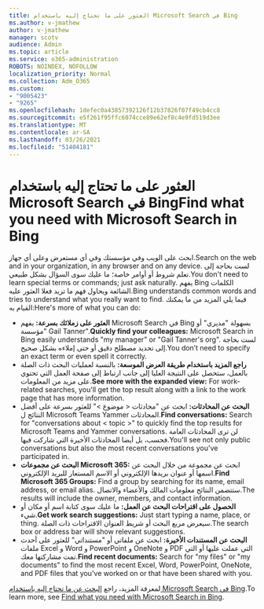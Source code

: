 ```yaml
---
title: العثور على ما تحتاج إليه باستخدام Microsoft Search في Bing
ms.author: v-jmathew
author: v-jmathew
manager: scotv
audience: Admin
ms.topic: article
ms.service: o365-administration
ROBOTS: NOINDEX, NOFOLLOW
localization_priority: Normal
ms.collection: Adm_O365
ms.custom:
- "9005423"
- "9265"
ms.openlocfilehash: 1defec0a43857392126f12b37826f07f49cb4cc8
ms.sourcegitcommit: e5f261f95ffc6074cce89e62ef8c4e9fd519d3ee
ms.translationtype: MT
ms.contentlocale: ar-SA
ms.lasthandoff: 03/26/2021
ms.locfileid: "51404181"
---
```

# <a name="find-what-you-need-with-microsoft-search-in-bing"></a><span data-ttu-id="5b61f-102">العثور على ما تحتاج إليه باستخدام Microsoft Search في Bing</span><span class="sxs-lookup"><span data-stu-id="5b61f-102">Find what you need with Microsoft Search in Bing</span></span>

<span data-ttu-id="5b61f-103">ابحث على الويب وفي مؤسستك وفي أي مستعرض وعلى أي جهاز.</span><span class="sxs-lookup"><span data-stu-id="5b61f-103">Search on the web and in your organization, in any browser and on any device.</span></span> <span data-ttu-id="5b61f-104">لست بحاجة إلى تعلم شروط أو أوامر خاصة؛ ما عليك سوى السؤال بشكل طبيعي.</span><span class="sxs-lookup"><span data-stu-id="5b61f-104">You don't need to learn special terms or commands; just ask naturally.</span></span> <span data-ttu-id="5b61f-105">يفهم Bing الكلمات الشائعة ويحاول فهم ما تريد فعلا العثور عليه.</span><span class="sxs-lookup"><span data-stu-id="5b61f-105">Bing understands common words and tries to understand what you really want to find.</span></span> <span data-ttu-id="5b61f-106">فيما يلي المزيد من ما يمكنك القيام به:</span><span class="sxs-lookup"><span data-stu-id="5b61f-106">Here's more of what you can do:</span></span>

- <span data-ttu-id="5b61f-107">**العثور على زملائك بسرعة:** يفهم Microsoft Search في Bing بسهولة "مديري" أو "مؤسسة Gail Tanner".</span><span class="sxs-lookup"><span data-stu-id="5b61f-107">**Quickly find your colleagues:** Microsoft Search in Bing easily understands "my manager" or "Gail Tanner's org".</span></span> <span data-ttu-id="5b61f-108">لست بحاجة إلى تحديد مصطلح دقيق أو حتى إملاءه بشكل صحيح.</span><span class="sxs-lookup"><span data-stu-id="5b61f-108">You don’t need to specify an exact term or even spell it correctly.</span></span>
- <span data-ttu-id="5b61f-109">**راجع المزيد باستخدام طريقة العرض الموسعة:** بالنسبة لعمليات البحث ذات الصلة بالعمل، ستحصل على النتيجة العليا إلى جانب ارتباط إلى صفحة العمل التي تحتوي على مزيد من المعلومات.</span><span class="sxs-lookup"><span data-stu-id="5b61f-109">**See more with the expanded view:** For work-related searches, you'll get the top result along with a link to the work page that has more information.</span></span>
- <span data-ttu-id="5b61f-110">**البحث عن المحادثات:** ابحث عن "محادثات < موضوع >" للعثور بسرعة على أفضل النتائج ل Microsoft Teams Yammer المحادثات.</span><span class="sxs-lookup"><span data-stu-id="5b61f-110">**Find conversations:** Search for "conversations about < topic >" to quickly find the top results for Microsoft Teams and Yammer conversations.</span></span> <span data-ttu-id="5b61f-111">لن ترى المحادثات العامة فحسب، بل أيضا المحادثات الأخيرة التي شاركت فيها.</span><span class="sxs-lookup"><span data-stu-id="5b61f-111">You'll see not only public conversations but also the most recent conversations you've participated in.</span></span>
- <span data-ttu-id="5b61f-112">**البحث عن مجموعات Microsoft 365:** ابحث عن مجموعة من خلال البحث عن اسمها أو عنوان بريدها الإلكتروني أو الاسم المستعار للبريد الإلكتروني.</span><span class="sxs-lookup"><span data-stu-id="5b61f-112">**Find Microsoft 365 Groups:** Find a group by searching for its name, email address, or email alias.</span></span> <span data-ttu-id="5b61f-113">ستتضمن النتائج معلومات المالك والأعضاء والاتصال.</span><span class="sxs-lookup"><span data-stu-id="5b61f-113">The results will include the owner, members, and contact information.</span></span>
- <span data-ttu-id="5b61f-114">**الحصول على اقتراحات البحث عن العمل:** ما عليك سوى كتابة اسم أو مكان أو شيء.</span><span class="sxs-lookup"><span data-stu-id="5b61f-114">**Get work search suggestions:** Just start typing a name, place, or thing.</span></span> <span data-ttu-id="5b61f-115">سيعرض مربع البحث أو شريط العنوان الاقتراحات ذات الصلة.</span><span class="sxs-lookup"><span data-stu-id="5b61f-115">The search box or address bar will show relevant suggestions.</span></span>
- <span data-ttu-id="5b61f-116">**البحث عن المستندات الأخيرة:** ابحث عن ملفاتي أو "مستنداتي" للعثور على أحدث ملفات Excel و Word و PowerPoint و OneNote و PDF التي عملت عليها أو التي تمت مشاركتها معك.</span><span class="sxs-lookup"><span data-stu-id="5b61f-116">**Find recent documents:** Search for "my files" or "my documents" to find the most recent Excel, Word, PowerPoint, OneNote, and PDF files that you've worked on or that have been shared with you.</span></span>

<span data-ttu-id="5b61f-117">لمعرفة المزيد، راجع [البحث عن ما تحتاج إليه باستخدام Microsoft Search في Bing](https://go.microsoft.com/fwlink/?linkid=2149027).</span><span class="sxs-lookup"><span data-stu-id="5b61f-117">To learn more, see [Find what you need with Microsoft Search in Bing](https://go.microsoft.com/fwlink/?linkid=2149027).</span></span>
